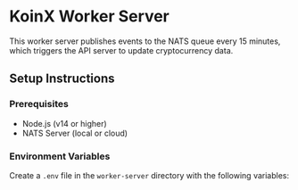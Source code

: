 # KoinX Worker Server

This worker server publishes events to the NATS queue every 15 minutes, which triggers the API server to update cryptocurrency data.

## Setup Instructions

### Prerequisites
- Node.js (v14 or higher)
- NATS Server (local or cloud)

### Environment Variables
Create a `.env` file in the `worker-server` directory with the following variables:
